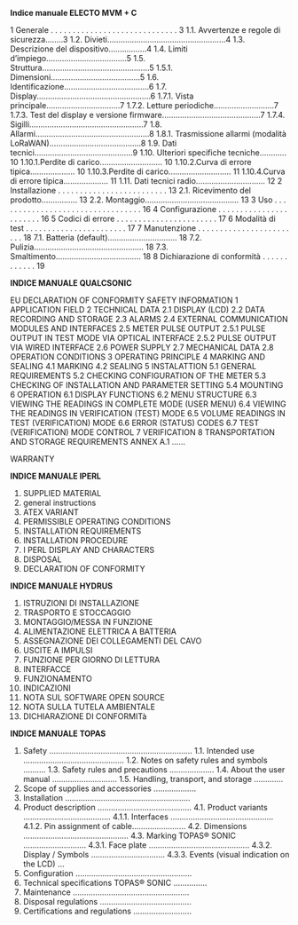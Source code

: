 **Indice manuale ELECTO MVM + C**

1 Generale . . . . . . . . . . . . . . . . . . . . . . . . . . . . . 3
1.1. Avvertenze e regole di sicurezza........3
1.2. Divieti.....................................................4
1.3. Descrizione del dispositivo.................4
1.4. Limiti d’impiego....................................5
1.5. Struttura................................................5
1.5.1. Dimensioni........................................5
1.6. Identificazione......................................6
1.7. Display...................................................6
1.7.1. Vista principale.................................7
1.7.2. Letture periodiche...........................7
1.7.3. Test del display e versione
firmware............................................7
1.7.4. Sigilli...................................................7
1.8. Allarmi...................................................8
1.8.1. Trasmissione allarmi (modalità
LoRaWAN).........................................8
1.9. Dati tecnici............................................9
1.10. Ulteriori specifiche tecniche............ 10
1.10.1.Perdite di carico............................ 10
1.10.2.Curva di errore tipica.................... 10
1.10.3.Perdite di carico............................ 11
1.10.4.Curva di errore tipica.................... 11
1.11. Dati tecnici radio............................... 12
2 Installazione . . . . . . . . . . . . . . . . . . . . . . . . . 13
2.1. Ricevimento del prodotto................ 13
2.2. Montaggio.......................................... 13
3 Uso . . . . . . . . . . . . . . . . . . . . . . . . . . . . . . . . . 16
4 Configurazione . . . . . . . . . . . . . . . . . . . . . . . 16
5 Codici di errore . . . . . . . . . . . . . . . . . . . . . . . 17
6 Modalità di test . . . . . . . . . . . . . . . . . . . . . . . 17
7 Manutenzione . . . . . . . . . . . . . . . . . . . . . . . . 18
7.1. Batteria (default)............................... 18
7.2. Pulizia................................................. 18
7.3. Smaltimento...................................... 18
8 Dichiarazione di conformità . . . . . . . . . . . . 19

  

**INDICE MANUALE QUALCSONIC**

EU DECLARATION OF CONFORMITY
SAFETY INFORMATION
1 APPLICATION FIELD
2 TECHNICAL DATA
2.1 DISPLAY (LCD)
2.2 DATA RECORDING AND STORAGE
2.3 ALARMS
2.4 EXTERNAL COMMUNICATION MODULES AND INTERFACES
2.5 METER PULSE OUTPUT
2.5.1 PULSE OUTPUT IN TEST MODE VIA OPTICAL INTERFACE
2.5.2 PULSE OUTPUT VIA WIRED INTERFACE
2.6 POWER SUPPLY
2.7 MECHANICAL DATA
2.8 OPERATION CONDITIONS
3 OPERATING PRINCIPLE
4 MARKING AND SEALING
4.1 MARKING
4.2 SEALING
5 INSTALATTION
5.1 GENERAL REQUIREMENTS
5.2 CHECKING CONFIGURATION OF THE METER
5.3 CHECKING OF INSTALLATION AND PARAMETER SETTING
5.4 MOUNTING
6 OPERATION
6.1 DISPLAY FUNCTIONS
6.2 MENU STRUCTURE
6.3 VIEWING THE READINGS IN COMPLETE MODE (USER MENU)
6.4 VIEWING THE READINGS IN VERIFICATION (TEST) MODE
6.5 VOLUME READINGS IN TEST (VERIFICATION) MODE
6.6 ERROR (STATUS) CODES
6.7 TEST (VERIFICATION) MODE CONTROL
7 VERIFICATION
8 TRANSPORTATION AND STORAGE REQUIREMENTS
ANNEX A.1
......

WARRANTY

  

**INDICE MANUALE IPERL**

1. SUPPLIED MATERIAL
2. general instructions
3. ATEX VARIANT
4. PERMISSIBLE OPERATING CONDITIONS
5. INSTALLATION REQUIREMENTS
6. INSTALLATION PROCEDURE
7. I PERL DISPLAY AND CHARACTERS
8. DISPOSAL
9. DECLARATION OF CONFORMITY

  

**INDICE MANUALE HYDRUS**

1. ISTRUZIONI DI INSTALLAZIONE
2. TRASPORTO E STOCCAGGIO
3. MONTAGGIO/MESSA IN FUNZIONE
4. ALIMENTAZIONE ELETTRICA A BATTERIA
5. ASSEGNAZIONE DEI COLLEGAMENTI DEL CAVO
6. USCITE A IMPULSI
7. FUNZIONE PER GIORNO DI LETTURA
8. INTERFACCE
9. FUNZIONAMENTO
10. INDICAZIONI
11. NOTA SUL SOFTWARE OPEN SOURCE
12. NOTA SULLA TUTELA AMBIENTALE
13. DICHIARAZIONE DI CONFORMITà


**INDICE MANUALE TOPAS** 

1. Safety ................................................................
1.1. Intended use .............................................
1.2. Notes on safety rules and symbols ..........
1.3. Safety rules and precautions ....................
1.4. About the user manual .............................
1.5. Handling, transport, and storage .............
2. Scope of supplies and accessories ...................
3. Installation ........................................................
4. Product description ..........................................
4.1. Product variants .......................................
4.1.1. Interfaces ..............................................
4.1.2. Pin assignment of cable........................
4.2. Dimensions ...............................................
4.3. Marking TOPAS® SONIC ............................
4.3.1. Face plate .............................................
4.3.2. Display / Symbols .................................
4.3.3. Events (visual indication on the LCD) ...
5. Configuration ....................................................
6. Technical specifications TOPAS® SONIC ...............
7. Maintenance ....................................................
8. Disposal regulations .........................................
9. Certifications and regulations ..........................